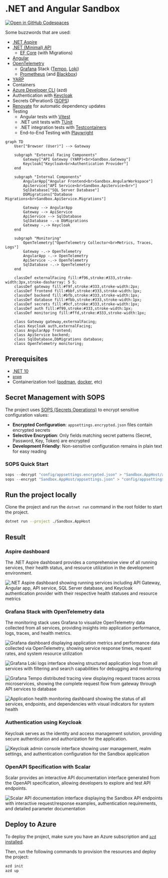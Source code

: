 # .NET and Angular Sandbox

[![Open in GitHub Codespaces](https://github.com/codespaces/badge.svg)](https://github.com/codespaces/new?hide_repo_select=true&ref=main&repo=925777950)

Some buzzwords that are used:

- [.NET Aspire](https://learn.microsoft.com/en-us/dotnet/aspire/get-started/aspire-overview)
- [.NET (Minimal) API](https://learn.microsoft.com/en-us/aspnet/core/fundamentals/minimal-apis/overview)
  - [EF Core](https://learn.microsoft.com/en-us/ef/core/) (with Migrations)
- [Angular](https://angular.dev/)
- [OpenTelemetry](https://opentelemetry.io/)
  - [Grafana](https://grafana.com/) Stack ([Tempo](https://grafana.com/docs/tempo/latest/), [Loki](https://grafana.com/docs/loki/latest/))
  - [Prometheus](https://prometheus.io/) (and [Blackbox](https://github.com/prometheus/blackbox_exporter))
- [YARP](https://learn.microsoft.com/en-us/aspnet/core/fundamentals/servers/yarp/getting-started)
- Containers
- [Azure Developer CLI](https://learn.microsoft.com/en-us/azure/developer/azure-developer-cli/) (azd)
- Authentication with [Keycloak](https://www.keycloak.org/)
- Secrets OPerationS ([SOPS](https://github.com/getsops/sops))
- [Renovate](https://docs.renovatebot.com/) for automatic dependency updates
- Testing
  - Angular tests with [Vitest](https://vitest.dev/)
  - .NET unit tests with [TUnit](https://tunit.dev/)
  - .NET integration tests with [Testcontainers](https://testcontainers.com/)
  - End-to-End Testing with [Playwright](https://playwright.dev/)

```mermaid
graph TD
    User["Browser (User)"] --> Gateway

    subgraph "External Facing Components"
        Gateway["API Gateway (YARP)<br>Sandbox.Gateway"]
        Keycloak["Keycloak<br>Authentication Provider"]
    end

    subgraph "Internal Components"
        AngularApp["Angular Frontend<br>Sandbox.AngularWorkspace"]
        ApiService["API Service<br>Sandbox.ApiService<br>"]
        SqlDatabase["SQL Server Database"]
        DbMigrations["Database Migrations<br>Sandbox.ApiService.Migrations"]

        Gateway --> AngularApp
        Gateway --> ApiService
        ApiService --> SqlDatabase
        SqlDatabase -.-o DbMigrations
        Gateway -.-> Keycloak
    end

    subgraph "Monitoring"
        OpenTelemetry["OpenTelemetry Collector<br>Metrics, Traces, Logs"]
        Gateway -.-> OpenTelemetry
        AngularApp -.-> OpenTelemetry
        ApiService -.-> OpenTelemetry
        SqlDatabase -.-> OpenTelemetry
    end

    classDef externalFacing fill:#f96,stroke:#333,stroke-width:3px,stroke-dasharray: 5 5;
    classDef gateway fill:#f9f,stroke:#333,stroke-width:2px;
    classDef frontend fill:#bbf,stroke:#333,stroke-width:1px;
    classDef backend fill:#bfb,stroke:#333,stroke-width:1px;
    classDef database fill:#fbb,stroke:#333,stroke-width:1px;
    classDef secrets fill:#9cf,stroke:#333,stroke-width:1px;
    classDef auth fill:#f99,stroke:#333,stroke-width:1px;
    classDef monitoring fill:#ffd,stroke:#333,stroke-width:1px;

    class Gateway gateway,externalFacing;
    class Keycloak auth,externalFacing;
    class AngularApp frontend;
    class ApiService backend;
    class SqlDatabase,DbMigrations database;
    class OpenTelemetry monitoring;
```

## Prerequisites

- [.NET 10](https://dotnet.microsoft.com/en-us/download)
- [`pnpm`](https://pnpm.io/)
- Containerization tool ([podman](https://podman.io/), [docker](https://www.docker.com/products/docker-desktop/), etc)

## Secret Management with SOPS

The project uses [SOPS (Secrets Operations)](https://github.com/getsops/sops) to encrypt sensitive configuration values:

- **Encrypted Configuration**: `appsettings.encrypted.json` files contain encrypted secrets
- **Selective Encryption**: Only fields matching secret patterns (Secret, Password, Key, Token) are encrypted
- **Development Friendly**: Non-sensitive configuration remains in plain text for easy reading

### SOPS Quick Start

```powershell
sops --decrypt "config/appsettings.encrypted.json" > "Sandbox.AppHost/appsettings.json"
sops --encrypt "Sandbox.AppHost/appsettings.json" > "config/appsettings.encrypted.json"
```

## Run the project locally

Clone the project and run the `dotnet run` command in the root folder to start the project.

```bash
dotnet run --project ./Sandbox.AppHost
```

## Result

### Aspire dashboard

The .NET Aspire dashboard provides a comprehensive view of all running services, their health status, and resource utilization in the development environment.

![.NET Aspire dashboard showing running services including API Gateway, Angular app, API service, SQL Server database, and Keycloak authentication provider with their respective health statuses and resource metrics](./other/aspire.png)

### Grafana Stack with OpenTelemetry data

The monitoring stack uses Grafana to visualize OpenTelemetry data collected from all services, providing insights into application performance, logs, traces, and health metrics.

![Grafana dashboard displaying application metrics and performance data collected via OpenTelemetry, showing service response times, request rates, and system resource utilization](./other/grafana.png)

![Grafana Loki logs interface showing structured application logs from all services with filtering and search capabilities for debugging and monitoring](./other/logs.png)

![Grafana Tempo distributed tracing view displaying request traces across microservices, showing the complete request flow from gateway through API services to database](./other/traces.png)

![Application health monitoring dashboard showing the status of all services, endpoints, and dependencies with visual indicators for system health](./other/health.png)

### Authentication using Keycloak

Keycloak serves as the identity and access management solution, providing secure authentication and authorization for the application.

![Keycloak admin console interface showing user management, realm settings, and authentication configuration for the Sandbox application](./other/keycloak.png)

### OpenAPI Specification with Scalar

Scalar provides an interactive API documentation interface generated from the OpenAPI specification, allowing developers to explore and test API endpoints.

![Scalar API documentation interface displaying the Sandbox API endpoints with interactive request/response examples, authentication requirements, and detailed parameter documentation](./other/scalar.png)

## Deploy to Azure

To deploy the project, make sure you have an Azure subscription and [`azd` installed](https://learn.microsoft.com/en-us/azure/developer/azure-developer-cli/install-azd?tabs=winget-windows%2Cbrew-mac%2Cscript-linux&pivots=os-windows).

Then, run the following commands to provision the resources and deploy the project:

```bash
azd init
azd up
```
